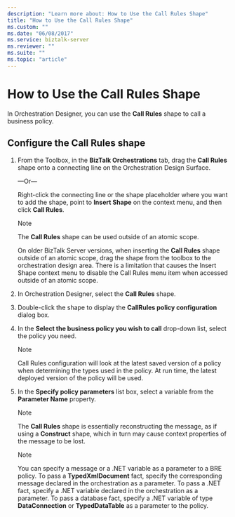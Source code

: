 ```yaml
---
description: "Learn more about: How to Use the Call Rules Shape"
title: "How to Use the Call Rules Shape"
ms.custom: ""
ms.date: "06/08/2017"
ms.service: biztalk-server
ms.reviewer: ""
ms.suite: ""
ms.topic: "article"
---
```

# How to Use the Call Rules Shape
In Orchestration Designer, you can use the **Call Rules** shape to call a business policy.  
  
## Configure the Call Rules shape  
  
1. From the Toolbox, in the **BizTalk Orchestrations** tab, drag the **Call Rules** shape onto a connecting line on the Orchestration Design Surface.  
  
    —Or—  
  
    Right-click the connecting line or the shape placeholder where you want to add the shape, point to **Insert Shape** on the context menu, and then click **Call Rules**.  
  
   > [!NOTE]
   >  The **Call Rules** shape can be used outside of an atomic scope. 
   >
   > On older BizTalk Server versions, when inserting the **Call Rules** shape outside of an atomic scope, drag the shape from the toolbox to the orchestration design area. There is a limitation that causes the Insert Shape context menu to disable the Call Rules menu item when accessed outside of an atomic scope. 
  
2. In Orchestration Designer, select the **Call Rules** shape.  
  
3. Double-click the shape to display the **CallRules policy configuration** dialog box.  
  
4. In the **Select the business policy you wish to call** drop-down list, select the policy you need.  
  
   > [!NOTE]
   >  Call Rules configuration will look at the latest saved version of a policy when determining the types used in the policy. At run time, the latest deployed version of the policy will be used.  
  
5. In the **Specify policy parameters** list box, select a variable from the **Parameter Name** property.  
  
   > [!NOTE]
   >  The **Call Rules** shape is essentially reconstructing the message, as if using a **Construct** shape, which in turn may cause context properties of the message to be lost.  
  
   > [!NOTE]
   >  You can specify a message or a .NET variable as a parameter to a BRE policy. To pass a **TypedXmlDocument** fact, specify the corresponding message declared in the orchestration as a parameter. To pass a .NET fact, specify a .NET variable declared in the orchestration as a parameter. To pass a database fact, specify a .NET variable of type **DataConnection** or **TypedDataTable** as a parameter to the policy.
